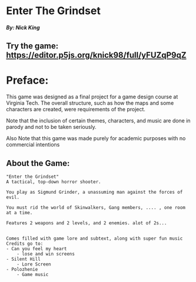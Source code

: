 # Enter The Grindset
##### By: Nick King

## Try the game: https://editor.p5js.org/knick98/full/yFUZqP9qZ

# Preface:
This game was designed as a final project for a game design course at Virginia Tech. The overall structure, such as how the maps and some characters are created, were requirements of the project.

Note that the inclusion of certain themes, characters, and music are done in parody and not to be taken seriously.

Also Note that this game was made purely for academic purposes with no commercial intentions

## About the Game:

    "Enter the Grindset"
    A tactical, top-down horror shooter.
    
    You play as Sigmund Grinder, a unassuming man against the forces of evil.
    
    You must rid the world of Skinwalkers, Gang members, .... , one room at a time.

    Features 2 weapons and 2 levels, and 2 enemies. alot of 2s...


    Comes filled with game lore and subtext, along with super fun music
    Credits go to:
    - Can you feel my heart 
        - lose and win screens
    - Silent Hill  
        - Lore Screen
    - Polozhenie   
        - Game music
